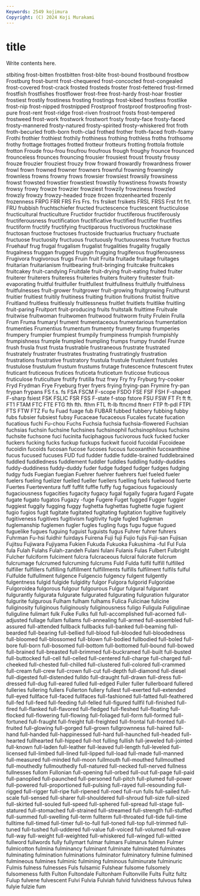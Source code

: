 ```yaml
---
Keywords: 2549 kojimura
Copyright: (C) 2024 Koji Murakami
---
```


# title

Write contents here.



stbiting frost-bitten frostbitten frost-blite frost-bound frostbound frostbow
Frostburg frost-burnt frost-chequered frost-concocted frost-congealed frost-covered frost-crack frosted frosteds froster
frost-fettered frost-firmed frostfish frostfishes frostflower frost-free frost-hardy frost-hoar frostier frostiest
frostily frostiness frosting frostings frost-kibed frostless frostlike frost-nip frost-nipped frostnipped
Frostproof frostproof frostproofing frost-pure frost-rent frost-ridge frost-riven frostroot frosts frost-tempered
frostweed frost-work frostwork frostwort frosty frosty-face frosty-faced frosty-mannered frosty-natured frosty-spirited
frosty-whiskered frot froth froth-becurled froth-born froth-clad frothed frother froth-faced froth-foamy
Frothi frothier frothiest frothily frothiness frothing frothless froths frothsome frothy
frottage frottages frotted frotteur frotteurs frotting frottola frottole frotton Froude
frou-frou froufrou froufrous frough froughy frounce frounced frounceless frounces frouncing
frousier frousiest froust frousty frousy frouze frouzier frouziest frouzy frow
froward frowardly frowardness frower frowl frown frowned frowner frowners frownful
frowning frowningly frownless frowns frowny frows frowsier frowsiest frowsily frowsiness
frowst frowsted frowstier frowstiest frowstily frowstiness frowsts frowsty frowsy frowy
frowze frowzier frowziest frowzily frowziness frowzled frowzly frowzy frowzy-headed froze
frozen frozenhearted frozenly frozenness FRPG FRR FRS Frs Frs. frs
frsiket frsikets FRSL FRSS Frst frt frt. FRU frubbish fruchtschiefer
fructed fructescence fructescent fructiculose fructicultural fructiculture Fructidor fructidor fructiferous fructiferously
fructiferousness fructification fructificative fructified fructifier fructifies fructiform fructify fructifying fructiparous
fructivorous fructokinase fructosan fructose fructoses fructoside fructuarius fructuary fructuate fructuose
fructuosity fructuous fructuously fructuousness fructure fructus Fruehauf frug frugal frugalism
frugalist frugalities frugality frugally frugalness fruggan frugged fruggin frugging frugiferous
frugiferousness Frugivora frugivorous frugs Fruin fruit Fruita fruitade fruitage fruitages
fruitarian fruitarianism fruitbearing fruit-bringing fruitcake fruitcakes fruitcakey fruit-candying Fruitdale fruit-drying
fruit-eating fruited fruiter fruiterer fruiterers fruiteress fruiteries fruiters fruitery fruitester
fruit-evaporating fruitful fruitfuller fruitfullest fruitfullness fruitfully fruitfulness fruitfulnesses fruit-grower fruitgrower
fruit-growing fruitgrowing Fruithurst fruitier fruitiest fruitily fruitiness fruiting fruition fruitions
fruitist fruitive Fruitland fruitless fruitlessly fruitlessness fruitlet fruitlets fruitlike fruitling
fruit-paring Fruitport fruit-producing fruits fruitstalk fruittime Fruitvale fruitwise fruitwoman fruitwomen
fruitwood fruitworm fruity Frulein Frulla Frum Fruma frumaryl frument frumentaceous
frumentarious frumentation frumenties Frumentius frumentum frumenty frumety frump frumperies frumpery
frumpier frumpiest frumpily frumpiness frumpish frumpishly frumpishness frumple frumpled frumpling
frumps frumpy frundel Frunze frush frusla frust frusta frustrable frustraneous
frustrate frustrated frustrately frustrater frustrates frustrating frustratingly frustration frustrations frustrative
frustratory frustula frustule frustulent frustules frustulose frustulum frustum frustums frutage
frutescence frutescent frutex fruticant fruticeous frutices fruticeta fruticetum fruticose fruticous
fruticulose fruticulture frutify frutilla fruz frwy Fry fry Fryburg fry-cooker
Fryd Frydman Frye Fryeburg fryer fryers frying frying-pan Frymire fry-pan
frypan frypans FS f.s. fs FSA FSCM F-scope FSDO FSE
FSF FSH F-shaped F-sharp fsiest FSK FSLIC FSR FSS F-state
f-stop fstore FSU FSW FT Ft ft ft. FT1 FTAM
FTC FTE FTG fth fth. fthm FTL ft-lb ftncmd ftnerr
FTP ft-pdl FTPI FTS FTW FTZ Fu fu Fuad fuage
fub FUBAR fubbed fubbery fubbing fubby fubs fubsier fubsiest fubsy
Fucaceae fucaceous Fucales fucate fucation fucatious fuchi Fu-chou Fuchs Fuchsia
fuchsia fuchsia-flowered Fuchsian fuchsias fuchsin fuchsine fuchsines fuchsinophil fuchsinophilous fuchsins
fuchsite fuchsone fuci fucinita fuciphagous fucivorous fuck fucked fucker fuckers
fucking fucks fuckup fuckups fuckwit fucoid fucoidal Fucoideae fucoidin fucoids
fucosan fucose fucoses fucous fucoxanthin fucoxanthine fucus fucused fucuses FUD
fud fudder fuddle fuddle-brained fuddlebrained fuddled fuddledness fuddlement fuddler fuddles
fuddling fuddy-duddies fuddy-duddiness fuddy-duddy fuder fudge fudged fudger fudges fudging
fudgy fuds Fuegian fuegian Fuehrer fuehrer fuehrers fuel fueled fueler
fuelers fueling fuelizer fuelled fueller fuellers fuelling fuels fuelwood fuerte
Fuertes Fuerteventura fuff fuffit fuffle fuffy fug fugacious fugaciously fugaciousness
fugacities fugacity fugacy fugal fugally fugara fugard Fugate fugate fugato
fugatos Fugazy -fuge Fugere Fuget fugged Fugger fuggier fuggiest fuggily
fugging fuggy fughetta fughettas fughette fugie fugient fugio fugios fugit
fugitate fugitated fugitating fugitation fugitive fugitively fugitiveness fugitives fugitivism fugitivity
fugle fugled fugleman fuglemanship fuglemen fugler fugles fugling fugs fugu
fugue fugued fuguelike fugues fuguing fuguist fuguists fugus Fuhrer fuhrer
fuhrers Fuhrman Fu-hsi fuidhir fuirdays Fuirena Fuji fuji Fujio fujis
Fuji-san Fujisan Fujitsu Fujiwara Fujiyama Fukien Fukuda Fukuoka Fukushima -ful
Ful Fula fula Fulah Fulahs Fulah-zandeh Fulani fulani Fulanis Fulas
Fulbert Fulbright Fulcher fulciform fulciment fulcra fulcraceous fulcral fulcrate fulcrum
fulcrumage fulcrumed fulcruming fulcrums Fuld Fulda fulfil fulfill fulfilled fulfiller
fulfillers fulfilling fulfillment fulfillments fulfills fulfilment fulfils fulful Fulfulde fulfullment
fulgence Fulgencio fulgency fulgent fulgently fulgentness fulgid fulgide fulgidity fulgor
Fulgora fulgorid Fulgoridae Fulgoroidea fulgorous fulgour fulgourous Fulgur fulgural fulgurant
fulgurantly fulgurata fulgurate fulgurated fulgurating fulguration fulgurator fulgurite fulgurous Fulham
fulham fulhams Fulica Fulicinae fulicine fuliginosity fuliginous fuliginously fuliginousness fuligo
Fuligula Fuligulinae fuliguline fulimart fulk Fulke Fulks full full-accomplished full-acorned
full-adjusted fullage fullam fullams full-annealing full-armed full-assembled full-assured full-attended fullback
fullbacks full-banked full-beaming full-bearded full-bearing full-bellied full-blood full-blooded full-bloodedness full-bloomed
full-blossomed full-blown full-bodied fullbodied full-boled full-bore full-born full-bosomed full-bottom full-bottomed
full-bound full-bowed full-brained full-breasted full-brimmed full-buckramed full-built full-busted full-buttocked full-cell
full-celled full-centered full-charge full-charged full-cheeked full-chested full-chilled full-clustered full-colored full-crammed
full-cream full-crew full-crown full-cut full-depth full-diamond full-diesel full-digested full-distended fulldo
full-draught full-drawn full-dress full-dressed full-dug full-eared fulled full-edged Fuller fuller
fullerboard fullered fulleries fullering fullers Fullerton fullery fullest full-exerted full-extended
full-eyed fullface full-faced fullfaces full-fashioned full-fatted full-feathered full-fed full-feed full-feeding
full-felled full-figured fullfil full-finished full-fired full-flanked full-flavored full-fledged full-fleshed full-floating
full-flocked full-flowering full-flowing full-foliaged full-form full-formed full-fortuned full-fraught full-freight full-freighted
full-frontal full-fronted full-fruited full-glowing full-gorged full-grown fullgrownness full-haired full-hand full-handed
full-happinessed full-hard full-haunched full-headed full-hearted fullhearted full-hipped full-hot fulling fullish
full-jeweled full-jointed full-known full-laden full-leather full-leaved full-length full-leveled full-licensed full-limbed
full-lined full-lipped full-load full-made full-manned full-measured full-minded full-moon fullmouth full-mouthed
fullmouthed full-mouthedly fullmouthedly full-natured full-necked full-nerved fullness fullnesses fullom Fullonian
full-opening full-orbed full-out full-page full-paid full-panoplied full-paunched full-personed full-pitch full-plumed
full-power full-powered full-proportioned full-pulsing full-rayed full-resounding full-rigged full-rigger full-ripe full-ripened
full-roed full-run fulls full-sailed full-scale full-sensed full-sharer full-shouldered full-shroud full-size
full-sized full-skirted full-souled full-speed full-sphered full-spread full-stage full-statured full-stomached full-strained
full-streamed full-strength full-stuffed full-summed full-swelling full-term fullterm full-throated full-tide full-time
fulltime full-timed full-timer full-to-full full-toned full-top full-trimmed full-tuned full-tushed full-uddered
full-value full-voiced full-volumed full-wave full-way full-weight full-weighted full-whiskered full-winged full-witted
fullword fullwords fully fullymart fulmar fulmars Fulmarus fulmen Fulmer fulmicotton
fulmina fulminancy fulminant fulminate fulminated fulminates fulminating fulmination fulminations fulminator
fulminatory fulmine fulmined fulmineous fulmines fulminic fulmining fulminous fulminurate fulminuric
Fulmis fulness fulnesses Fuls fulsamic Fulshear fulsome fulsomely fulsomeness fulth
Fulton Fultondale Fultonham Fultonville Fults Fultz fultz Fulup fulvene fulvescent
Fulvi Fulvia Fulviah fulvid fulvidness fulvous fulwa fulyie fulzie fum
